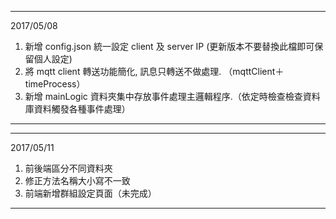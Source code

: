 ----------------------------
2017/05/08

1. 新增 config.json 統一設定 client 及 server IP (更新版本不要替換此檔即可保留個人設定)
2. 將 mqtt client 轉送功能簡化, 訊息只轉送不做處理. （mqttClient＋timeProcess）
3. 新增 mainLogic 資料夾集中存放事件處理主邏輯程序.（依定時檢查檢查資料庫資料觸發各種事件處理）
----------------------------
----------------------------
2017/05/11

1. 前後端區分不同資料夾
2. 修正方法名稱大小寫不一致
3. 前端新增群組設定頁面（未完成）
----------------------------
